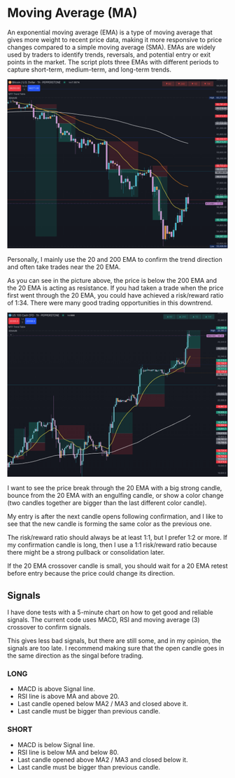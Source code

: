 # Moving Average (MA)

An exponential moving average (EMA) is a type of moving average that gives more weight to recent price data, making it more responsive to price changes compared to a simple moving average (SMA). EMAs are widely used by traders to identify trends, reversals, and potential entry or exit points in the market. The script plots three EMAs with different periods to capture short-term, medium-term, and long-term trends.

![How to use 20 EMA for short entries (BTC)](../assets/ema-btc-short.png)

Personally, I mainly use the 20 and 200 EMA to confirm the trend direction and often take trades near the 20 EMA.

As you can see in the picture above, the price is below the 200 EMA and the 20 EMA is acting as resistance. If you had taken a trade when the price first went through the 20 EMA, you could have achieved a risk/reward ratio of 1:34. There were many good trading opportunities in this downtrend.

![20 EMA entries in NAS100](../assets/ema-nas100.png)

I want to see the price break through the 20 EMA with a big strong candle, bounce from the 20 EMA with an engulfing candle, or show a color change (two candles together are bigger than the last different color candle).

My entry is after the next candle opens following confirmation, and I like to see that the new candle is forming the same color as the previous one.

The risk/reward ratio should always be at least 1:1, but I prefer 1:2 or more. If my confirmation candle is long, then I use a 1:1 risk/reward ratio because there might be a strong pullback or consolidation later.

If the 20 EMA crossover candle is small, you should wait for a 20 EMA retest before entry because the price could change its direction.

## Signals

I have done tests with a 5-minute chart on how to get good and reliable signals. The current code uses MACD, RSI and moving average (3) crossover to confirm signals.

This gives less bad signals, but there are still some, and in my opinion, the signals are too late. I recommend making sure that the open candle goes in the same direction as the singal before trading.

### LONG

- MACD is above Signal line.
- RSI line is above MA and above 20.
- Last candle opened below MA2 / MA3 and closed above it.
- Last candle must be bigger than previous candle.

### SHORT

- MACD is below Signal line.
- RSI line is below MA and below 80.
- Last candle opened above MA2 / MA3 and closed below it.
- Last candle must be bigger than previous candle.
